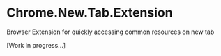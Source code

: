 # Chrome.New.Tab.Extension
Browser Extension for quickly accessing common resources on new tab

[Work in progress...]
